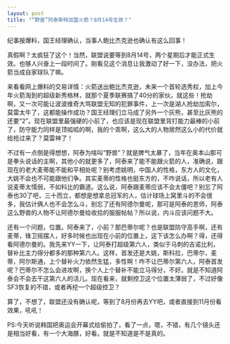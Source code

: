 ```yaml
---
layout: post
title: "“野兽”阿泰斯特加盟火箭？8月14号生效？"
---
```

纪事报爆料，国王经理确认，当事人鲍比杰克逊也确认有这么回事！

真假啊？太疯狂了这个！当然，联盟说要等到8月14号，两个星期后才能正式生效。也够人兴奋上一段时间了。刚看见这个消息让我激动了好一下，没办法，把火箭当成自家球队了嘛。

来看看网上爆料的交易详情：火箭送出鲍比杰克逊，未来一个首轮选秀权，加上今年火箭淘到的超级新秀格林，就那个夏季联赛搞了40分的家伙，就这些！抢劫啊，又一次可能让波波维奇大骂联盟无知的犯罪事件，上一次是湖人抢劫加索尔，莫雷太牛了，这都能操作成功？国王经理们立马成了另外一个灰熊，甚至比灰熊的还要“2”。现在联盟里最强硬的小前了，也应该是现在联盟里背打能力最棒的小前了，防守能力同样是顶呱呱的啊，我的个乖啊，这么大的人物居然这么小的代价就给抢过来了？莫雷神了！

不过有一点倒是得想想，阿泰为啥叫“野兽”？就是脾气太暴了，当年在奥本山那可是拳头说话的主啊，其他小的就更多了，阿泰来了能不能跟火箭的人，准确说，跟现在的老大麦蒂能不能和平相处呢？别考虑姚明，中国人的性格，东方人的文化，大姚不会也不可能跟他们争。其实麦蒂的性格也挺东方的，不咋说话，所以老有人说麦蒂太懦弱，不如科比的霸道。这么说，阿泰跟麦蒂应该不会太僵吧？别忘了阿泰也30了吧，三十而立，都想是想拿总冠军的人，估计球场上窝里斗的不会很多，我估计俩人也不会怎么斗，别忘了还有阿德尔曼呢，那可是阿泰的恩师，阿泰这么野兽的人物不让阿德尔曼给收拾的服服帖帖？所以说，内斗应该问题不大。

还有一个问题，位置。阿泰来了，小前？那巴蒂尔呢？也是联盟防守高手啊，还有麦蒂，锋卫摇摆人，好多时候也出现在小前的位置上，这下该怎么办啊？得，还得看阿德尔曼的。我先来YY一下，让阿泰打超级第六人，类似于马刺的吉诺比利，替补比主力得分都多的那种第六人。这样，首发还是大姚，斯科拉，巴蒂尔，麦蒂，阿尔斯通，上个替补火力依然生猛，多性啊！咋不让巴蒂尔第六人，阿泰首发呢？巴蒂尔不怎么会进攻啊，换个人上个替补不能立马得分，不好。就是不知道阿泰会不会去干这第六人的活儿。现在看来，就剩控卫这个位置太薄弱了，不过好像SF3恢复的不错，或者再挖一个超级控卫？

算了，不想了，联盟还没有确认呢，等到了8月份再去YY吧，或者直接到11月份看效果，吼吼！

PS:今天听说韩国把奥运会开幕式给偷拍了，看了一点，嗯，不错，有几个镜头还是相当好看，有一个大海豚，好看。就是不知道是不是真的。
